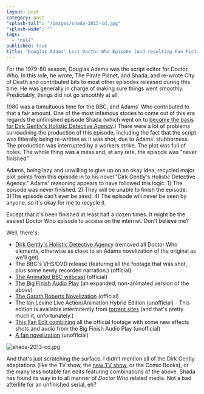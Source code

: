 ```yaml
---
layout: post
category: post
"splash-tall": "/images/shada-2013-cd.jpg"
"splash-wide": ""
tags: 
  - "null"
published: true
title: "Douglas Adams' Lost Doctor Who Episode (and resulting Fan Fiction) "
---
```


For the 1979-80 season, Douglas Adams was the script editor for Doctor Who. In this role, he wrote, The Pirate Planet, and Shada, and re-wrote City of Death and contributed bits to most other episodes released during this time. He was generally in charge of making sure things went smoothly. Predictably, things did not go smoothly at all. 

1980 was a tumultuous time for the BBC, and Adams' Who contributed to that a fair amount. One of the most infamous stories to come out of this era regards the unfinished episode Shada (which went on to [become the basis for Dirk Gently's Holistic Detective Agency](http://ajroach42.github.io/the-outer-edge-of-fanfic/).) There were a lot of problems surroudning the production of this episode, including the fact that the script was litterally being re-written as it was shot, due to Adams' stubborness. The production was interrupted by a workers strike. The plot was full of holes. The whole thing was a mess and, at any rate, the episode was "never finished" 

Adams, being lazy and unwilling to give up on an okay idea, recycled major plot points from this episode in to his novel "Dirk Gently's Holistic Detective Agency." Adams' reasoning appears to have followed this logic: 1) The episode was never finished. 2) They will be unable to finish the episode. 3)The episode can't ever be aired. 4) The episode will never be seen by anyone, so it's okay for me to recycle it.

Except that it's been finished at least half a dozen times. It might be the easiest Doctor Who episode to access on the internet. Don't believe me? 

Well, there's: 

- [Dirk Gently's Holistic Detective Agency](http://users.telenet.be/sterf/texts/fiction/adams/DirkGentlysHolisticDetectiveAgency.pdf) (removed all Doctor Who elements, otherwise as close to an Adams novelization of the original as we'll get) 
- The BBC's VHS/DVD release (featuring all the footage that was shot, plus some newly recorded narration.) (official)
- [The Animated BBC webcast](http://www.bbc.co.uk/doctorwho/classic/webcasts/shada/) (official)  
- [The Big Finish Audio Play](https://www.bigfinish.com/releases/v/shada-451) (an expanded, non-animated version of the above) 
- [The Garath Roberts Novelization](http://www.amazon.com/Shada-Doctor-Who-Adventures-Douglas/dp/0425261166) (official) 
- The Ian Levine Live Action/Animation Hybrid Edition (unofficial) - This edition is available intermitently from [torrent sites](https://thepiratebay.se/torrent/9037596/Doctor_Who_-_Shada_Ian_Levine_Special_Edition_DVD9) (and that's pretty much it, unfortunately.) 
- [This Fan Edit combining](https://whoflix.wordpress.com/2013/12/06/shada-tom-baker/) all the official footage with some new effects shots and audio from the Big Finish Audio Play (unofficial) 
- [A fan novelization](http://doctorwho.org.nz/archive/shada/prologue.html) (unofficial) 

![shada-2013-cd.jpg]({{site.baseurl}}/images/shada-2013-cd.jpg)


And that's just scratching the surface. I didn't mention all of the Dirk Gently adaptations (like the TV show, the [new TV show](http://www.radiotimes.com/news/2015-08-01/dirk-gently-is-getting-another-tv-show-and-moving-to-america), or the Comic Books), or the many less notable fan edits featuring combinations of the above. Shada has found its way in to all manner of *Doctor Who* related media. Not a bad afterlife for an unfinished serial, eh?
